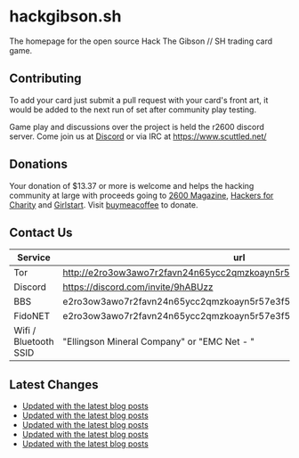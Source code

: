 # hackgibson.sh
The homepage for the open source Hack The Gibson // SH trading card game.


## Contributing

To add your card just submit a pull request with your card's front art, it would be added to the next run of set after community play testing.

Game play and discussions over the project is held the r2600 discord server. Come join us at [Discord](https://discord.com/invite/9hABUzz) or via IRC at https://www.scuttled.net/


## Donations

Your donation of $13.37 or more is welcome and helps the hacking community at large with proceeds going to [2600 Magazine](https://2600.com/), [Hackers for Charity](https://hackersforcharity.org) and [Girlstart](https://girlstart.org).  Visit [buymeacoffee](https://www.buymeacoffee.com/hackgibson.sh) to donate.


## Contact Us

Service | url
-|-
Tor | http://e2ro3ow3awo7r2favn24n65ycc2qmzkoayn5r57e3f56nvjwdcgg32ad.onion
Discord | https://discord.com/invite/9hABUzz
BBS | e2ro3ow3awo7r2favn24n65ycc2qmzkoayn5r57e3f56nvjwdcgg32ad.onion:23
FidoNET | e2ro3ow3awo7r2favn24n65ycc2qmzkoayn5r57e3f56nvjwdcgg32ad.onion:24554
Wifi / Bluetooth SSID | "Ellingson Mineral Company" or "EMC Net - <fidonet address>"

## Latest Changes
<!-- BLOG-POST-LIST:START -->
- [Updated with the latest blog posts](https://github.com/DFW2600/hackgibson.sh/commit/ea7bd14fe8cd421eac42628b0e8b0e2a87bec9db)
- [Updated with the latest blog posts](https://github.com/DFW2600/hackgibson.sh/commit/2bcb33bbc83c86d9425618036d6b05e4f1c3f427)
- [Updated with the latest blog posts](https://github.com/DFW2600/hackgibson.sh/commit/65261aae02cc13490b19da8838c3a4c0a598b1f5)
- [Updated with the latest blog posts](https://github.com/DFW2600/hackgibson.sh/commit/edff8456b5e7005a4f2f2f7b51447045c8171342)
- [Updated with the latest blog posts](https://github.com/DFW2600/hackgibson.sh/commit/d8938285701d1bd4d4512c45ac16c78e764bf28c)
<!-- BLOG-POST-LIST:END -->
